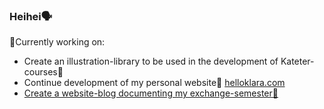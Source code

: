 ### Heihei🗣

🔭Currently working on:
- Create an illustration-library to be used in the development of Kateter-courses📐
- Continue development of my personal website🧃 <a href="https://www.helloklara.com">helloklara.com
- Create a website-blog documenting my exchange-semester🦑

<!--
**klarawust/klarawust** is a ✨ _special_ ✨ repository because its `README.md` (this file) appears on your GitHub profile.

Here are some ideas to get you started:

- 🔭 I’m currently working on ...
- 🌱 I’m currently learning ...
- 👯 I’m looking to collaborate on ...
- 🤔 I’m looking for help with ...
- 💬 Ask me about ...
- 📫 How to reach me: ...
- 😄 Pronouns: ...
- ⚡ Fun fact: ...
-->
